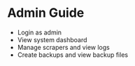 # Admin Guide

- Login as admin
- View system dashboard
- Manage scrapers and view logs
- Create backups and view backup files